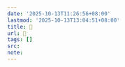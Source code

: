 ```yaml
---
date: '2025-10-13T11:26:56+08:00'
lastmod: '2025-10-13T13:04:51+08:00'
title: 󰔝
url: 󰔝
tags: []
src:
note:
---
```

